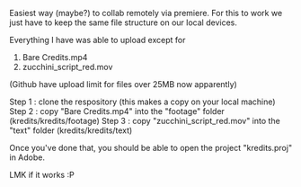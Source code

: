 Easiest way (maybe?) to collab remotely via premiere. 
For this to work we just have to keep the same file structure on our local devices. 

Everything I have was able to upload except for

1. Bare Credits.mp4
2. zucchini_script_red.mov

(Github have upload limit for files over 25MB now apparently)

Step 1 : clone the respository (this makes a copy on your local machine) 
Step 2 : copy "Bare Credits.mp4" into the "footage" folder (kredits/kredits/footage) 
Step 3 : copy "zucchini_script_red.mov" into the "text" folder (kredits/kredits/text) 

Once you've done that, you should be able to open the project "kredits.proj" in Adobe. 

LMK if it works :P
